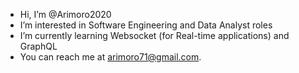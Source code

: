 - Hi, I’m @Arimoro2020
- I’m interested in Software Engineering and Data Analyst roles
- I’m currently learning Websocket (for Real-time applications) and GraphQL
- You can reach me at arimoro71@gmail.com.

